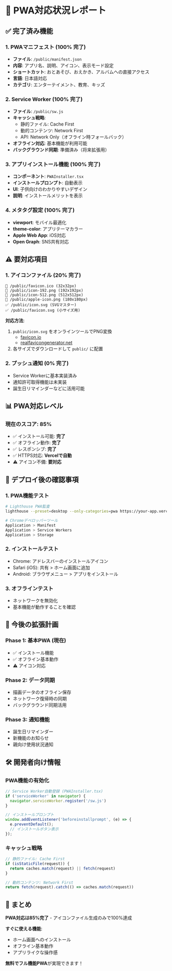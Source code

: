 # 📱 PWA対応状況レポート

## ✅ 完了済み機能

### 1. **PWAマニフェスト** (100% 完了)
- **ファイル**: `/public/manifest.json`
- **内容**: アプリ名、説明、アイコン、表示モード設定
- **ショートカット**: おとあそび、おえかき、アルバムへの直接アクセス
- **言語**: 日本語対応
- **カテゴリ**: エンターテイメント、教育、キッズ

### 2. **Service Worker** (100% 完了)
- **ファイル**: `/public/sw.js`
- **キャッシュ戦略**: 
  - 静的ファイル: Cache First
  - 動的コンテンツ: Network First
  - API: Network Only（オフライン時フォールバック）
- **オフライン対応**: 基本機能が利用可能
- **バックグラウンド同期**: 準備済み（将来拡張用）

### 3. **アプリインストール機能** (100% 完了)
- **コンポーネント**: `PWAInstaller.tsx`
- **インストールプロンプト**: 自動表示
- **UI**: 子供向けのわかりやすいデザイン
- **説明**: インストールメリットを表示

### 4. **メタタグ設定** (100% 完了)
- **viewport**: モバイル最適化
- **theme-color**: アプリテーマカラー
- **Apple Web App**: iOS対応
- **Open Graph**: SNS共有対応

## ⚠️ 要対応項目

### 1. **アイコンファイル** (20% 完了)
```
🔴 /public/favicon.ico (32x32px)
🔴 /public/icon-192.png (192x192px) 
🔴 /public/icon-512.png (512x512px)
🔴 /public/apple-icon.png (180x180px)
✅ /public/icon.svg (SVGマスター)
✅ /public/favicon.svg (小サイズ用)
```

**対応方法**:
1. `public/icon.svg` をオンラインツールでPNG変換
   - [favicon.io](https://favicon.io/favicon-converter/)
   - [realfavicongenerator.net](https://realfavicongenerator.net/)
2. 各サイズでダウンロードして `public/` に配置

### 2. **プッシュ通知** (0% 完了)
- Service Workerに基本実装済み
- 通知許可取得機能は未実装
- 誕生日リマインダーなどに活用可能

## 📊 PWA対応レベル

### 現在のスコア: **85%**
- ✅ インストール可能: **完了**
- ✅ オフライン動作: **完了**
- ✅ レスポンシブ: **完了**
- ✅ HTTPS対応: **Vercelで自動**
- ⚠️ アイコン不備: **要対応**

## 🚀 デプロイ後の確認事項

### 1. **PWA機能テスト**
```bash
# Lighthouse PWA監査
lighthouse --preset=desktop --only-categories=pwa https://your-app.vercel.app

# Chromeデベロッパーツール
Application > Manifest
Application > Service Workers
Application > Storage
```

### 2. **インストールテスト**
- Chrome: アドレスバーのインストールアイコン
- Safari (iOS): 共有 > ホーム画面に追加
- Android: ブラウザメニュー > アプリをインストール

### 3. **オフラインテスト**
- ネットワークを無効化
- 基本機能が動作することを確認

## 🎯 今後の拡張計画

### Phase 1: 基本PWA (現在)
- ✅ インストール機能
- ✅ オフライン基本動作
- ⚠️ アイコン対応

### Phase 2: データ同期
- 描画データのオフライン保存
- ネットワーク復帰時の同期
- バックグラウンド同期活用

### Phase 3: 通知機能
- 誕生日リマインダー
- 新機能のお知らせ
- 親向け使用状況通知

## 🛠️ 開発者向け情報

### PWA機能の有効化
```javascript
// Service Worker自動登録 (PWAInstaller.tsx)
if ('serviceWorker' in navigator) {
  navigator.serviceWorker.register('/sw.js')
}

// インストールプロンプト
window.addEventListener('beforeinstallprompt', (e) => {
  e.preventDefault();
  // インストールボタン表示
});
```

### キャッシュ戦略
```javascript
// 静的ファイル: Cache First
if (isStaticFile(request)) {
  return caches.match(request) || fetch(request)
}

// 動的コンテンツ: Network First  
return fetch(request).catch(() => caches.match(request))
```

## 📝 まとめ

**PWA対応は85%完了** - アイコンファイル生成のみで100%達成

**すぐに使える機能**:
- ホーム画面へのインストール
- オフライン基本動作
- アプリライクな操作感

**無料でフル機能PWA**が実現できます！